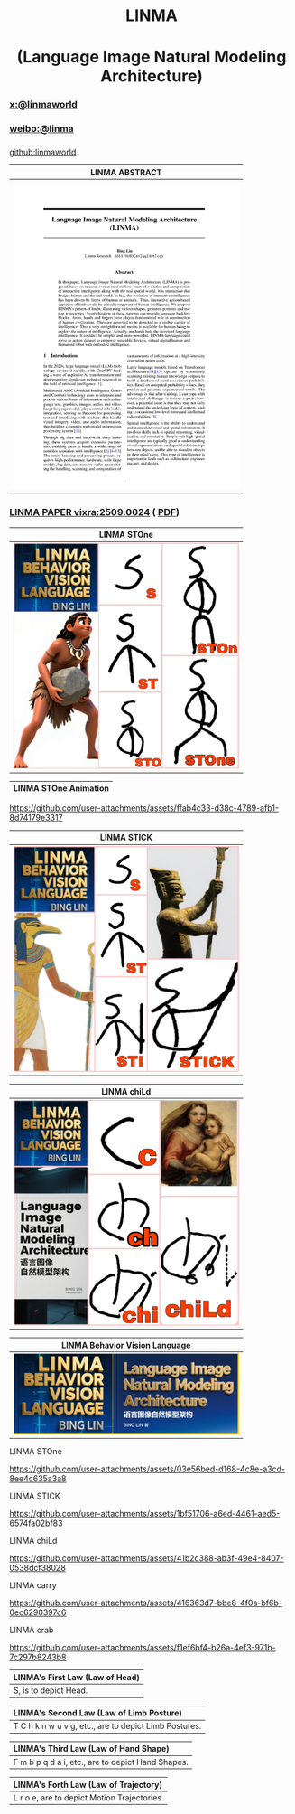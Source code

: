<div align="center">

# LINMA

# (Language Image Natural Modeling Architecture)
</div>

###   [x:@linmaworld](https://x.com/linmaworld)

### [weibo:@linma](https://m.weibo.cn/u/7901318704)

### 
[github:linmaworld](https://github.com/linmaworld/LinmaNet)

| LINMA ABSTRACT |
|:---:|
| <img src="images/linma_abstract.jpg" width="400" alt="ͼƬ"> | 

###  [LINMA PAPER vixra:2509.0024](https://vixra.org/abs/2509.0024) (  [PDF](https://vixra.org/pdf/2509.0024v1.pdf))

| LINMA STOne |
|:---:|
| <img src="images/linma_STOne.jpg" width="400" alt="ͼƬ"> | 

| LINMA STOne Animation|
|:---:|

https://github.com/user-attachments/assets/ffab4c33-d38c-4789-afb1-8d74179e3317

| LINMA STICK |
|:---:|
| <img src="images/linma_STICK.jpg" width="400" alt="ͼƬ"> | 

| LINMA chiLd |
|:---:|
| <img src="images/linma_chiLd.jpg" width="400" alt="ͼƬ"> | 


| LINMA Behavior Vision Language |
|:---:|
| <img src="images/linma_cover.jpg" width="400" alt="ͼƬ"> | 


LINMA STOne

https://github.com/user-attachments/assets/03e56bed-d168-4c8e-a3cd-8ee4c635a3a8


LINMA STICK

https://github.com/user-attachments/assets/1bf51706-a6ed-4461-aed5-6574fa02bf83

LINMA chiLd

https://github.com/user-attachments/assets/41b2c388-ab3f-49e4-8407-0538dcf38028

LINMA carry

https://github.com/user-attachments/assets/416363d7-bbe8-4f0a-bf6b-0ec6290397c6

LINMA crab

https://github.com/user-attachments/assets/f1ef6bf4-b26a-4ef3-971b-7c297b8243b8




| **LINMA's First Law (Law of Head)** |
|:---|
| S, is to depict Head. |

| LINMA's Second Law (Law of Limb Posture) |
|:---|
| T C h k n w u v g, etc., are to depict Limb Postures. |

| LINMA's Third Law (Law of Hand Shape) |
|:---|
| F m b p q d a i, etc., are to depict Hand Shapes. |

| LINMA's Forth Law (Law of Trajectory) |
|:---|
| L r o e, are to depict Motion Trajectories. |











